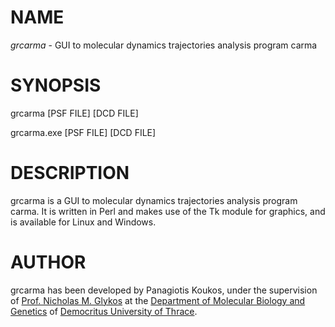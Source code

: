 # **NAME**

*grcarma* - GUI to molecular dynamics trajectories analysis program carma

# **SYNOPSIS**

grcarma [PSF FILE] [DCD FILE]

grcarma.exe [PSF FILE] [DCD FILE]

# **DESCRIPTION**

grcarma is a GUI to molecular dynamics trajectories analysis program carma. It is written in Perl and makes use of the Tk module for graphics, and is available for Linux and Windows.

# **AUTHOR**

grcarma has been developed by Panagiotis Koukos, under the supervision of [Prof. Nicholas M. Glykos](http://utopia.duth.gr/~glykos/) at the [Department of Molecular Biology and Genetics](http://mbg.duth.gr/index.en.shtml) of [Democritus University of Thrace](http://www.duth.gr/index.en.sxhtml).
